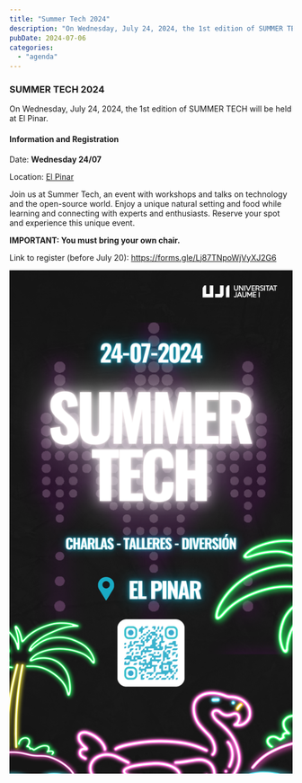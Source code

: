 ```yaml
---
title: "Summer Tech 2024"  
description: "On Wednesday, July 24, 2024, the 1st edition of SUMMER TECH will be held at El Pinar."  
pubDate: 2024-07-06  
categories:  
  - "agenda"  
---
```


### SUMMER TECH 2024  

On Wednesday, July 24, 2024, the 1st edition of SUMMER TECH will be held at El Pinar.  

#### Information and Registration  

Date: **Wednesday 24/07**  

Location: [El Pinar](https://www.google.com/maps?client=ubuntu&hs=G6J&sca_esv=eddefdb7b92e7545&channel=fs&kgmid=/g/11bxg2l97q&shndl=30&shem=lcuae,uaasie&kgs=a881b2cbc5c48ba7&um=1&ie=UTF-8&fb=1&gl=pt&sa=X&geocode=KUmmJxf1_58SMYXc8woisREW&daddr=Av.+de+Ferrandis+Salvador,+10,+12100+Grau+de+Castell%C3%B3,+Castell%C3%B3,+Espa%C3%B1a)  

Join us at Summer Tech, an event with workshops and talks on technology and the open-source world. Enjoy a unique natural setting and food while learning and connecting with experts and enthusiasts. Reserve your spot and experience this unique event.

**IMPORTANT: You must bring your own chair.**  

Link to register (before July 20): https://forms.gle/Lj87TNpoWjVyXJ2G6  

![](images/IMG_3509-1.png)  
